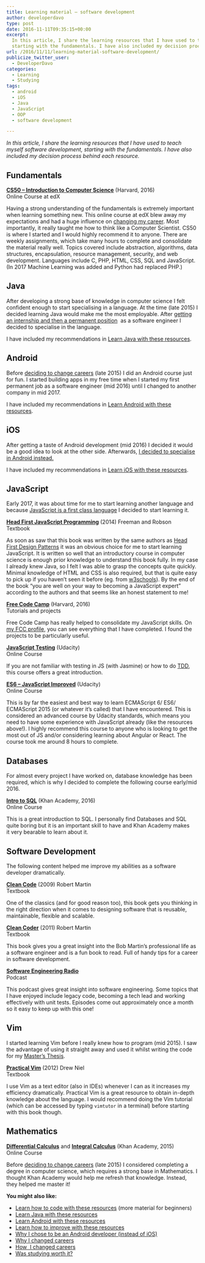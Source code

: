 ```yaml
---
title: Learning material – software development
author: developerdavo
type: post
date: 2016-11-11T09:35:15+00:00
excerpt: 
  In this article, I share the learning resources that I have used to teach myself software development, 
  starting with the fundamentals. I have also included my decision process behind each resource.
url: /2016/11/11/learning-material-software-development/
publicize_twitter_user:
  - DeveloperDavo
categories:
  - Learning
  - Studying
tags:
  - android
  - iOS
  - Java
  - JavaScript
  - OOP
  - software development

---
```

_In this article, I share the learning resources that I have used to teach myself software development, 
starting with the fundamentals. I have also included my decision process behind each resource._

## Fundamentals

**<a href="https://www.edx.org/course/introduction-computer-science-harvardx-cs50x?
gclid=CjwKEAiA3qXBBRD4_b_V7ZLFsX4SJAB0AtEVL-zTcOpSgkNNE8nb1AiS9uY_kPiVcJvFw-0CDbfjOBoCptfw_wcB" 
target="_blank" rel="noopener noreferrer">CS50 &#8211; Introduction to Computer Science</a>** (Harvard, 2016)  
Online Course at edX

Having a strong understanding of the fundamentals is extremely important when learning something new. 
This online course at edX blew away my expectations and had a huge influence on 
<a href="http://learnitmyway.com/2016/08/10/why-i-changed-careers/" 
target="_blank" rel="noopener noreferrer">changing my career</a>. 
Most importantly, it really taught me how to think like a Computer Scientist. 
CS50 is where I started and I would highly recommend it to anyone. 
There are weekly assignments, which take many hours to complete and consolidate the material really well. 
Topics covered include abstraction, algorithms, data structures, encapsulation, resource management, security, 
and web development. 
Languages include C, PHP, HTML, CSS, SQL and JavaScript. 
(In 2017 Machine Learning was added and Python had replaced PHP.)

## Java

After developing a strong base of knowledge in computer science I felt confident enough to start specialising 
in a language. At the time (late 2015) I decided learning Java would make me the most employable. 
After <a href="http://learnitmyway.com/2016/09/17/how-i-changed-careers/" 
target="_blank" rel="noopener noreferrer">getting an internship and then a permanent position</a> 
as a software engineer I decided to specialise in the language.

I have included my recommendations in <a href="http://learnitmyway.com/2017/07/02/learn-java-with-these-resources/" 
target="_blank" rel="noopener">Learn Java with these resources</a>.

## Android

Before <a href="http://learnitmyway.com/2016/08/10/why-i-changed-careers/" target="_blank" 
rel="noopener">deciding to change careers</a> (late 2015) I did an Android course just for fun. 
I started building apps in my free time when I started my first permanent job as a software engineer (mid 2016) 
until I changed to another company in mid 2017.

I have included my recommendations in <a href="http://learnitmyway.com/2017/08/12/learn-android-with-these-resources/" 
target="_blank" rel="noopener">Learn Android with these resources</a>.

## iOS

After getting a taste of Android development (mid 2016) I decided it would be a good idea to look at the other side. 
Afterwards, <a href="http://learnitmyway.com/2016/12/17/why-i-chose-to-be-an-android-developer-instead-of-ios/" 
target="_blank" rel="noopener noreferrer">I decided to specialise in Android instead.</a>

I have included my recommendations in <a href="http://learnitmyway.com/2017/10/03/learn-ios-with-these-resources/" 
target="_blank" rel="noopener">Learn iOS with these resources</a>.

## JavaScript

Early 2017, it was about time for me to start learning another language and because 
<a href="https://www.thoughtworks.com/radar/languages-and-frameworks/javascript-as-a-first-class-language" 
target="_blank" rel="noopener noreferrer">JavaScript is a first class language</a> I decided to start learning it.

**<a href="http://www.wickedlysmart.com/hfjs/" target="_blank" 
rel="noopener noreferrer">Head First JavaScript Programming</a>** (2014) Freeman and Robson  
Textbook

As soon as saw that this book was written by the same authors as 
<a href="http://www.wickedlysmart.com/head-first-design-patterns/" target="_blank" rel="noopener 
noreferrer">Head First Design Patterns</a> it was an obvious choice for me to start learning JavaScript. 
It is written so well that an introductory course in computer science is enough prior knowledge to understand 
this book fully. In my case I already knew Java, so I felt I was able to grasp the concepts quite quickly. 
Minimal knowledge of HTML and CSS is also required, 
but that is quite easy to pick up if you haven&#8217;t seen it before 
(eg. from <a href="https://www.w3schools.com/html/default.asp" target="_blank" rel="noopener noreferrer">w3schools</a>). 
By the end of the book &#8220;you are well on your way to becoming a JavaScript expert&#8221; 
according to the authors and that seems like an honest statement to me!

**<a href="https://www.freecodecamp.com" target="_blank" rel="noopener noreferrer">Free Code Camp</a>** (Harvard, 2016)  
Tutorials and projects

Free Code Camp has really helped to consolidate my JavaScript skills. 
On <a href="https://www.freecodecamp.org/developerdavo" target="_blank" rel="noopener">my FCC profile</a>, 
you can see everything that I have completed. I found the projects to be particularly useful.

**<a href="https://www.udacity.com/course/javascript-testing--ud549" target="_blank" rel="noopener">
JavaScript Testing</a>** (Udacity)  
Online Course

If you are not familiar with testing in JS (with Jasmine) or how to do 
<a href="https://en.wikipedia.org/wiki/Test-driven_development" target="_blank" rel="noopener">TDD</a>, 
this course offers a great introduction.

<a href="https://www.udacity.com/course/es6-javascript-improved--ud356" target="_blank" rel="noopener"><strong>
ES6 &#8211; JavaScript Improved</strong></a> (Udacity)  
Online Course

This is by far the easiest and best way to learn ECMAScript 6/ ES6/ ECMAScript 2015 (or whatever it’s called) 
that I have encountered. This is considered an advanced course by Udacity standards, 
which means you need to have some experience with JavaScript already (like the resources above!).
I highly recommend this course to anyone who is looking to get the most out of JS and/or considering 
learning about Angular or React. The course took me around 8 hours to complete.

## Databases

For almost every project I have worked on, database knowledge has been required, 
which is why I decided to complete the following course early/mid 2016.

**<a href="https://www.khanacademy.org/computing/computer-programming/sql" 
target="_blank" rel="noopener noreferrer">Intro to SQL</a>** (Khan Academy, 2016)  
Online Course

This is a great introduction to SQL. 
I personally find Databases and SQL quite boring but it is an important skill to have and 
Khan Academy makes it very bearable to learn about it.

## Software Development

The following content helped me improve my abilities as a software developer dramatically.

**<a href="http://www.goodreads.com/book/show/3735293-clean-code" target="_blank" rel="noopener noreferrer">
Clean Code</a>** (2009) Robert Martin  
Textbook

One of the classics (and for good reason too), this book gets you thinking in the right direction when it 
comes to designing software that is reusable, maintainable, flexible and scalable.

**<a href="http://www.goodreads.com/book/show/10284614-the-clean-coder?from_search=true" target="_blank" 
rel="noopener noreferrer">Clean Coder</a>** (2011) Robert Martin  
Textbook

This book gives you a great insight into the Bob Martin’s professional life as a software engineer 
and is a fun book to read. Full of handy tips for a career in software development.

**<a href="http://www.se-radio.net/" target="_blank" rel="noopener noreferrer">Software Engineering Radio</a>**  
Podcast

This podcast gives great insight into software engineering. 
Some topics that I have enjoyed include legacy code, becoming a tech lead and working effectively with unit tests. 
Episodes come out approximately once a month so it easy to keep up with this one!

## Vim

I started learning Vim before I really knew how to program (mid 2015). 
I saw the advantage of using it straight away and used it whilst writing the code for my 
<a href="https://github.com/DeveloperDavo/Paperboard" target="_blank" rel="noopener noreferrer">Master&#8217;s Thesis</a>.

**<a href="https://www.goodreads.com/book/show/13607232-practical-vim?from_search=true" target="_blank" 
rel="noopener noreferrer">Practical Vim</a>** (2012) Drew Niel  
Textbook

I use Vim as a text editor (also in IDEs) whenever I can as it increases my efficiency dramatically. 
Practical Vim is a great resource to obtain in-depth knowledge about the language. 
I would recommend doing the Vim tutorial (which can be accessed by typing `vimtutor` in a terminal) 
before starting with this book though.

## Mathematics

**<a href="https://www.khanacademy.org/math/differential-calculus" target="_blank" rel="noopener noreferrer">
Differential Calculus</a>** and **<a href="https://www.khanacademy.org/math/integral-calculus" target="_blank" 
rel="noopener noreferrer">Integral Calculus</a>** (Khan Academy, 2015)  
Online Course

Before <a href="http://learnitmyway.com/2016/08/10/why-i-changed-careers/" target="_blank" 
rel="noopener">deciding to change careers</a> (late 2015) I considered completing a degree in computer science, 
which requires a strong base in Mathematics. 
I thought Khan Academy would help me refresh that knowledge. Instead, they helped me master it!

**You might also like:**

  * <a href="https://learnitmyway.com/2017/06/04/learn-how-to-code-with-these-resources/" target="_blank" 
  rel="noopener noreferrer">Learn how to code with these resources</a> (more material for beginners)
  * <a href="http://learnitmyway.com/2017/07/02/learn-java-with-these-resources/" target="_blank" 
  rel="noopener">Learn Java with these resources</a>
  * <a href="http://learnitmyway.com/2017/08/12/learn-android-with-these-resources/" target="_blank" 
  rel="noopener">Learn Android with these resources</a>
  * <a href="http://learnitmyway.com/2017/09/02/learn-how-to-improve-with-these-resources/" target="_blank" 
  rel="noopener">Learn how to improve with these resources</a>
  * <a href="http://learnitmyway.com/2016/12/17/why-i-chose-to-be-an-android-developer-instead-of-ios/" target="_blank" 
  rel="noopener noreferrer">Why I chose to be an Android developer (instead of iOS)</a>
  * <a href="http://learnitmyway.com/2016/08/10/why-i-changed-careers/" target="_blank" 
  rel="noopener noreferrer">Why I changed careers</a>
  * <a href="http://learnitmyway.com/2016/09/17/how-i-changed-careers/" target="_blank" 
  rel="noopener noreferrer">How  I changed careers</a>
  * <a href="http://learnitmyway.com/2016/10/12/was-studying-worth-it/" target="_blank" 
  rel="noopener noreferrer">Was studying worth it?</a>
